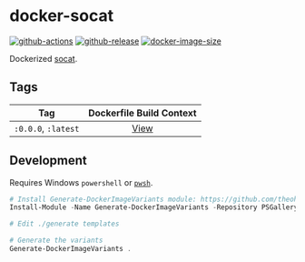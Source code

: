 # docker-socat

[![github-actions](https://github.com/theohbrothers/docker-socat/actions/workflows/ci-master-pr.yml/badge.svg?branch=master)](https://github.com/theohbrothers/docker-socat/actions/workflows/ci-master-pr.yml)
[![github-release](https://img.shields.io/github/v/release/theohbrothers/docker-socat?style=flat-square)](https://github.com/theohbrothers/docker-socat/releases/)
[![docker-image-size](https://img.shields.io/docker/image-size/theohbrothers/docker-socat/latest)](https://hub.docker.com/r/theohbrothers/docker-socat)

Dockerized [socat](http://www.dest-unreach.org/socat/).

## Tags

| Tag | Dockerfile Build Context |
|:-------:|:---------:|
| `:0.0.0`, `:latest` | [View](variants/0.0.0) |

## Development

Requires Windows `powershell` or [`pwsh`](https://github.com/PowerShell/PowerShell).

```powershell
# Install Generate-DockerImageVariants module: https://github.com/theohbrothers/Generate-DockerImageVariants
Install-Module -Name Generate-DockerImageVariants -Repository PSGallery -Scope CurrentUser -Force -Verbose

# Edit ./generate templates

# Generate the variants
Generate-DockerImageVariants .
```
